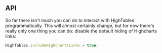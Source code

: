 API
---

So far there isn't much you can do to interact with HighTables programmatically. This will almost certainly change, but for now there's really only one thing you can do: disable the default hiding of Highcharts links:

```javascript
HighTables.includeHighchartsLinks = true;
```
